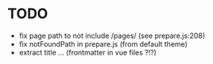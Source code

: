# TODO

* fix page path to not include /pages/ (see prepare.js:208)
* fix notFoundPath in prepare.js (from default theme)
* extract title ... (frontmatter in vue files ?!?)
